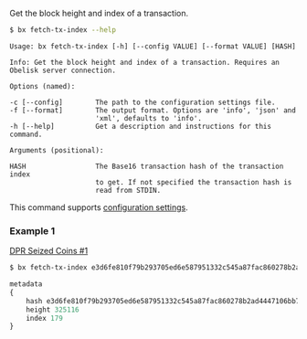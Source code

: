 Get the block height and index of a transaction.
```sh
$ bx fetch-tx-index --help
```
```
Usage: bx fetch-tx-index [-h] [--config VALUE] [--format VALUE] [HASH]   

Info: Get the block height and index of a transaction. Requires an       
Obelisk server connection.                                               

Options (named):

-c [--config]        The path to the configuration settings file.        
-f [--format]        The output format. Options are 'info', 'json' and   
                     'xml', defaults to 'info'.                          
-h [--help]          Get a description and instructions for this command.

Arguments (positional):

HASH                 The Base16 transaction hash of the transaction index
                     to get. If not specified the transaction hash is    
                     read from STDIN.  
```
This command supports [configuration settings](Configuration-Settings).
### Example 1
[DPR Seized Coins #1](https://blockchain.info/tx/e3d6fe810f79b293705ed6e587951332c545a87fac860278b2ad4447106bb789) 
```sh
$ bx fetch-tx-index e3d6fe810f79b293705ed6e587951332c545a87fac860278b2ad4447106bb789
```
```js
metadata
{
    hash e3d6fe810f79b293705ed6e587951332c545a87fac860278b2ad4447106bb789
    height 325116
    index 179
}
```